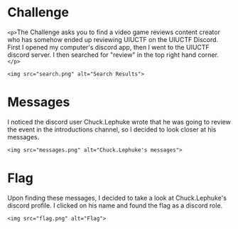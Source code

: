 <h1>Challenge</h1>

`<p>`The Challenge asks you to find a video game reviews content creator who has somehow ended up reviewing UIUCTF on the UIUCTF Discord. First I opened my computer's discord app, then I went to the UIUCTF discord server. I then searched for "review" in the top right hand corner.`</p>`

`<img src="search.png" alt="Search Results">`

<h1>Messages</h1>

<p>I noticed the discord user Chuck.Lephuke wrote that he was going to review the event in the introductions channel, so I decided to look closer at his messages.</p>

`<img src="messages.png" alt="Chuck.Lephuke's messages">`

<h1>Flag</h1>

<p>Upon finding these messages, I decided to take a look at Chuck.Lephuke's discord profile. I clicked on his name and found the flag as a discord role. </p>

`<img src="flag.png" alt="Flag">`
